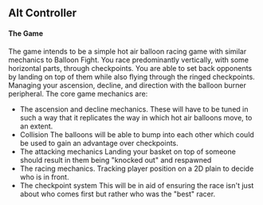 ## Alt Controller

#### The Game
The game intends to be a simple hot air balloon racing game with similar mechanics to Balloon Fight. You race predominantly vertically, with some horizontal parts, through checkpoints.
You are able to set back opponents by landing on top of them while also flying through the ringed checkpoints. Managing your ascension, decline, and direction with the balloon burner peripheral.
The core game mechanics are:
- The ascension and decline mechanics.
    These will have to be tuned in such a way that it replicates the way in which hot air balloons move, to an extent.
- Collision
    The balloons will be able to bump into each other which could be used to gain an advantage over checkpoints.
- The attacking mechanics
    Landing your basket on top of someone should result in them being "knocked out" and respawned
- The racing mechanics.
    Tracking player position on a 2D plain to decide who is in front.
- The checkpoint system
    This will be in aid of ensuring the race isn't just about who comes first but rather who was the "best" racer.
